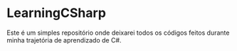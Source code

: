 # LearningCSharp

Este é um simples repositório onde deixarei todos os códigos feitos durante minha trajetória de aprendizado de C#.
